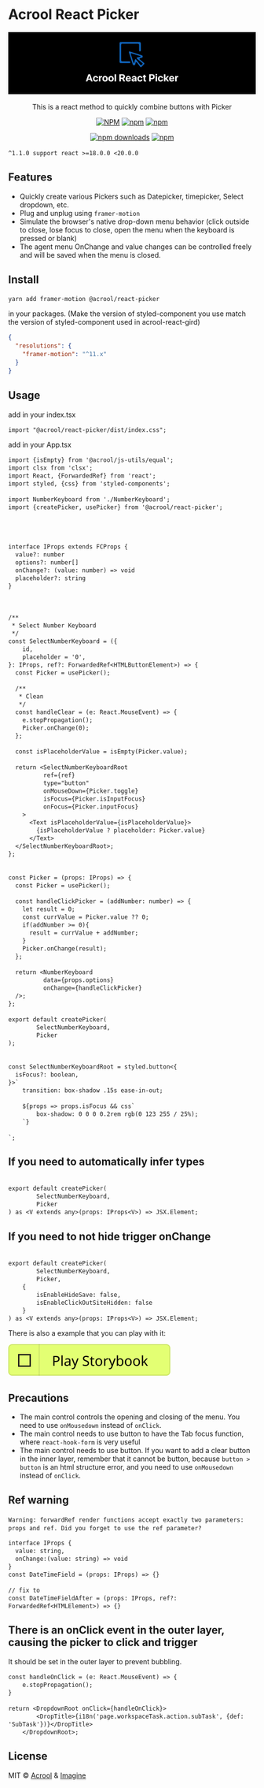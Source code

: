 # Acrool React Picker

<a href="https://acrool-react-picker.pages.dev/" title="Acrool React Picker - This is a react method to quickly combine buttons with Picker">
    <img src="https://raw.githubusercontent.com/acrool/acrool-react-picker/main/example/public/og.webp" alt="Acrool React Picker Logo"/>
</a>

<p align="center">
    This is a react method to quickly combine buttons with Picker
</p>

<div align="center">

[![NPM](https://img.shields.io/npm/v/@acrool/react-picker.svg?style=for-the-badge)](https://www.npmjs.com/package/@acrool/react-picker)
[![npm](https://img.shields.io/bundlejs/size/@acrool/react-picker?style=for-the-badge)](https://github.com/acrool/@acrool/react-picker/blob/main/LICENSE)
[![npm](https://img.shields.io/npm/l/@acrool/react-picker?style=for-the-badge)](https://github.com/acrool/react-picker/blob/main/LICENSE)

[![npm downloads](https://img.shields.io/npm/dm/@acrool/react-picker.svg?style=for-the-badge)](https://www.npmjs.com/package/@acrool/react-picker)
[![npm](https://img.shields.io/npm/dt/@acrool/react-picker.svg?style=for-the-badge)](https://www.npmjs.com/package/@acrool/react-picker)

</div>


`^1.1.0 support react >=18.0.0 <20.0.0`



## Features

- Quickly create various Pickers such as Datepicker, timepicker, Select dropdown, etc.
- Plug and unplug using `framer-motion`
- Simulate the browser's native drop-down menu behavior (click outside to close, lose focus to close, open the menu when the keyboard is pressed or blank)
- The agent menu OnChange and value changes can be controlled freely and will be saved when the menu is closed.


## Install

```bash
yarn add framer-motion @acrool/react-picker
```

in your packages. (Make the version of styled-component you use match the version of styled-component used in acrool-react-gird)

```json
{
  "resolutions": {
    "framer-motion": "^11.x"
  }
}
```


## Usage

add in your index.tsx
```tst
import "@acrool/react-picker/dist/index.css";
```

add in your App.tsx


```tsx
import {isEmpty} from '@acrool/js-utils/equal';
import clsx from 'clsx';
import React, {ForwardedRef} from 'react';
import styled, {css} from 'styled-components';

import NumberKeyboard from './NumberKeyboard';
import {createPicker, usePicker} from '@acrool/react-picker';




interface IProps extends FCProps {
  value?: number
  options?: number[]
  onChange?: (value: number) => void
  placeholder?: string
}



/**
 * Select Number Keyboard
 */
const SelectNumberKeyboard = ({
    id,
    placeholder = '0',
}: IProps, ref?: ForwardedRef<HTMLButtonElement>) => {
  const Picker = usePicker();

  /**
   * Clean
   */
  const handleClear = (e: React.MouseEvent) => {
    e.stopPropagation();
    Picker.onChange(0);
  };

  const isPlaceholderValue = isEmpty(Picker.value);

  return <SelectNumberKeyboardRoot
          ref={ref}
          type="button"
          onMouseDown={Picker.toggle}
          isFocus={Picker.isInputFocus}
          onFocus={Picker.inputFocus}
    >
      <Text isPlaceholderValue={isPlaceholderValue}>
        {isPlaceholderValue ? placeholder: Picker.value}
      </Text>
  </SelectNumberKeyboardRoot>;
};


const Picker = (props: IProps) => {
  const Picker = usePicker();

  const handleClickPicker = (addNumber: number) => {
    let result = 0;
    const currValue = Picker.value ?? 0;
    if(addNumber >= 0){
      result = currValue + addNumber;
    }
    Picker.onChange(result);
  };

  return <NumberKeyboard
          data={props.options}
          onChange={handleClickPicker}
  />;
};

export default createPicker(
        SelectNumberKeyboard,
        Picker
);


const SelectNumberKeyboardRoot = styled.button<{
  isFocus?: boolean,
}>`
    transition: box-shadow .15s ease-in-out;

    ${props => props.isFocus && css`
        box-shadow: 0 0 0 0.2rem rgb(0 123 255 / 25%);
    `}

`;
```


## If you need to automatically infer types

```tsx

export default createPicker(
        SelectNumberKeyboard,
        Picker
) as <V extends any>(props: IProps<V>) => JSX.Element;
```


## If you need to not hide trigger onChange

```tsx

export default createPicker(
        SelectNumberKeyboard,
        Picker,
    {
        isEnableHideSave: false,
        isEnableClickOutSiteHidden: false
    }
) as <V extends any>(props: IProps<V>) => JSX.Element;
```


There is also a example that you can play with it:

[![Play react-editext-example](https://raw.githubusercontent.com/acrool/acrool-react-picker/main/play-in-example-button.svg)](https://acrool-react-picker.pages.dev)


## Precautions

- The main control controls the opening and closing of the menu. You need to use `onMousedown` instead of `onClick`.
- The main control needs to use button to have the Tab focus function, where `react-hook-form` is very useful
- The main control needs to use button. If you want to add a clear button in the inner layer, remember that it cannot be button, because `button > button` is an html structure error, and you need to use `onMousedown` instead of `onClick`.


## Ref warning

`Warning: forwardRef render functions accept exactly two parameters: props and ref. Did you forget to use the ref parameter?`

```tsx
interface IProps {
  value: string, 
  onChange:(value: string) => void
}
const DateTimeField = (props: IProps) => {}

// fix to 
const DateTimeFieldAfter = (props: IProps, ref?: ForwardedRef<HTMLElement>) => {}
```


## There is an onClick event in the outer layer, causing the picker to click and trigger

It should be set in the outer layer to prevent bubbling.

```tsx
const handleOnClick = (e: React.MouseEvent) => {
    e.stopPropagation();
}

return <DropdownRoot onClick={handleOnClick}>
        <DropTitle>{i18n('page.workspaceTask.action.subTask', {def: 'SubTask'})}</DropTitle>
    </DropdownRoot>;
```

## License

MIT © [Acrool](https://github.com/acrool) & [Imagine](https://github.com/imagine10255)


